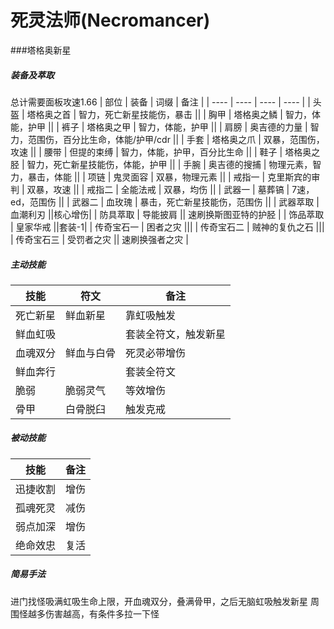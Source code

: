 # 死灵法师(Necromancer)

###塔格奥新星

##### 装备及萃取

总计需要面板攻速1.66
|  部位 | 装备 | 词缀 | 备注 |
|  ---- | ---- | ---- | ---- |
| 头盔 | 塔格奥之首 | 智力，死亡新星技能伤，暴击 ||
| 胸甲 | 塔格奥之鳞 | 智力，体能，护甲 ||
| 裤子 | 塔格奥之甲 | 智力，体能，护甲 ||
| 肩膀 | 奥吉德的力量 | 智力，范围伤，百分比生命，体能/护甲/cdr ||
| 手套 | 塔格奥之爪 | 双暴，范围伤，攻速 ||
| 腰带 | 但提的束缚 | 智力，体能，护甲，百分比生命 ||
| 鞋子 | 塔格奥之胫 | 智力，死亡新星技能伤，体能，护甲 ||
| 手腕 | 奥吉德的搜捕 | 物理元素，智力，暴击，体能 ||
| 项链 | 鬼灵面容 | 双暴，物理元素 ||
| 戒指一 | 克里斯宾的审判 | 双暴，攻速 ||
| 戒指二 | 全能法戒 | 双暴，均伤 ||
| 武器一 | 墓葬镐 | 7速，ed，范围伤 ||
| 武器二 | 血玫瑰 | 暴击，死亡新星技能伤，范围伤 ||
| 武器萃取 | 血潮利刃 ||核心增伤|
| 防具萃取 | 导能披肩 || 速刷换斯图亚特的护胫 |
| 饰品萃取 | 皇家华戒 ||套装-1|
| 传奇宝石一 | 困者之灾 |||
| 传奇宝石二 | 贼神的复仇之石 |||
| 传奇宝石三 | 受罚者之灾 || 速刷换强者之灾 |

##### 主动技能

| 技能 | 符文 | 备注 |
| ---- | ---- | ---- |
| 死亡新星 | 鲜血新星 | 靠虹吸触发 |
| 鲜血虹吸 || 套装全符文，触发新星 |
| 血魂双分 | 鲜血与白骨 |死灵必带增伤|
| 鲜血奔行|| 套装全符文 |
| 脆弱 | 脆弱灵气 | 等效增伤 |
| 骨甲 | 白骨脱臼 | 触发克戒 |


##### 被动技能

| 技能 | 备注 |
| ---- | ---- |
| 迅捷收割 | 增伤 |
| 孤魂死灵 | 减伤 |
| 弱点加深 | 增伤 |
| 绝命效忠 | 复活 |

##### 简易手法
进门找怪吸满虹吸生命上限，开血魂双分，叠满骨甲，之后无脑虹吸触发新星
周围怪越多伤害越高，有条件多拉一下怪
